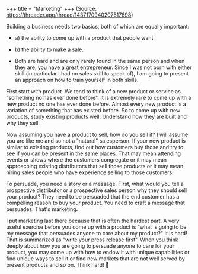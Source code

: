 +++
title = "Marketing"
+++
(Source: https://threader.app/thread/1437170940207517698)

Building a business needs two basics, both of which are equally important:

- a) the ability to come up with a product that people want 
- b) the ability to make a sale.

- Both are hard and are only rarely found in the same person and when they are, you have a great entrepreneur. Since I was not born with either skill (in particular I had no sales skill to speak of), I am going to present an approach on how to train yourself in both skills.

First start with product. We tend to think of a new product or service as "something no has ever done before". It is extremely rare to come up with a new product no one has ever done before. Almost every new product is a variation of something that has existed before. So to come up with new products, study existing products well. Understand how they are built and why they sell. 

Now assuming you have a product to sell, how do you sell it? I will assume you are like me and so not a "natural" salesperson. If your new product is similar to existing products, find out how customers buy those and try to see if you can be present in the same places. That may mean attending events or shows where the customers congregate or it may mean approaching existing distributors that sell those products or it may mean hiring sales people who have experience selling to those customers. 

To persuade, you need a story or a message. First, what would you tell a prospective distributor or a prospective sales person why they should sell your product? They need to be persuaded that the end customer has a compelling reason to buy your product. You need to craft a message that persuades. That's marketing. 

I put marketing last there because that is often the hardest part. A very useful exercise before you come up with a product is "what is going to be my message that persuades anyone to care about my product?" It is hard! That is summarized as "write your press release first". When you think deeply about how you are going to persuade anyone to care for your product, you may come up with how to endow it with unique capabilities or find unique ways to sell it or find new markets that are not well served by present products and so on. Think hard! 🙏 